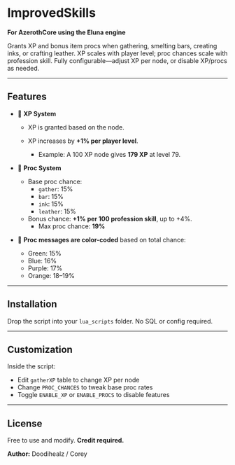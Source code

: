 # ImprovedSkills
**For AzerothCore using the Eluna engine**

Grants XP and bonus item procs when gathering, smelting bars, creating inks, or crafting leather. XP scales with player level; proc chances scale with profession skill. Fully configurable—adjust XP per node, or disable XP/procs as needed.

---

## Features

- 🧱 **XP System**
  - XP is granted based on the node.
    
  - XP increases by **+1% per player level**.
    - Example: A 100 XP node gives **179 XP** at level 79.

- 🎯 **Proc System**
  - Base proc chance:
    - `gather`: 15%
    - `bar`: 15%
    - `ink`: 15%
    - `leather`: 15%
  - Bonus chance: **+1% per 100 profession skill**, up to +4%.
    - Max proc chance: **19%**

- 🎨 **Proc messages are color-coded** based on total chance:
  - Green: 15%
  - Blue: 16%
  - Purple: 17%
  - Orange: 18–19%

---

## Installation

Drop the script into your `lua_scripts` folder. No SQL or config required.

---

## Customization

Inside the script:
- Edit `gatherXP` table to change XP per node
- Change `PROC_CHANCES` to tweak base proc rates
- Toggle `ENABLE_XP` or `ENABLE_PROCS` to disable features

---

## License

Free to use and modify. **Credit required.**

**Author:** Doodihealz / Corey
